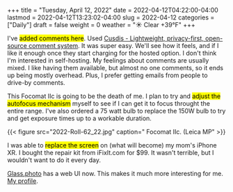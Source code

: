 +++
title = "Tuesday, April 12, 2022"
date = 2022-04-12T04:22:00-04:00
lastmod = 2022-04-12T13:23:02-04:00
slug = 2022-04-12
categories = ["Daily"]
draft = false
weight = 0
weather = "☀️ Clear +39°F"
+++

I've <mark>added comments here</mark>. Used [Cusdis - Lightweight, privacy-first, open-source comment system](https://cusdis.com/). It was super easy. We'll see how it feels, and if I like it enough once they start charging for the hosted option. I don't think I'm interested in self-hosting. My feelings about comments are usually mixed. I like having them available, but almost no one comments, so it ends up being mostly overhead. Plus, I prefer getting emails from people to drive-by comments.

This Focomat IIc is going to be the death of me. I plan to try and <mark>adjust the autofocus mechanism</mark> myself to see if I can get it to focus throught the entire range. I've also ordered a 75 watt bulb to replace the 150W bulb to try and get exposure times up to a workable duration.

{{< figure src="2022-Roll-62_22.jpg" caption=" Focomat IIc. (Leica MP" >}}

I was able to <mark>replace the screen</mark> on (what will become) my mom's iPhone XR. I bought the repair kit from iFixIt.com for $99. It wasn't terrible, but I wouldn't want to do it every day.

[Glass.photo](https://glass.photo) has a web UI now. This makes it much more interesting for me. [My profile](https://glass.photo/jbaty).

[//]: # "Exported with love from a post written in Org mode"
[//]: # "- https://github.com/kaushalmodi/ox-hugo"
